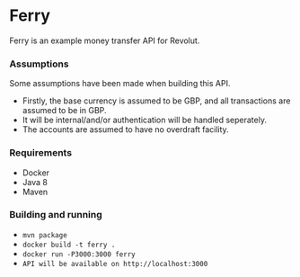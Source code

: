 # Ferry
Ferry is an example money transfer API for Revolut.

### Assumptions
Some assumptions have been made when building this API.
* Firstly, the base currency is assumed to be GBP, and all transactions are assumed to be in GBP.
* It will be internal/and/or authentication will be handled seperately.
* The accounts are assumed to have no overdraft facility.

### Requirements
* Docker
* Java 8
* Maven

### Building and running
* `mvn package`
* `docker build -t ferry .`
* `docker run -P3000:3000 ferry`
* `API will be available on http://localhost:3000`